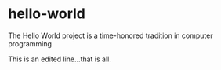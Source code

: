 # hello-world
The Hello World project is a time-honored tradition in computer programming

This is an edited line...that is all.
